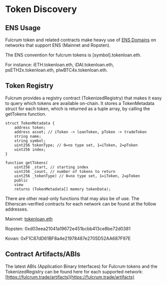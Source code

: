 # Token Discovery

## ENS Usage

Fulcrum token and related contracts make heavy use of [ENS Domains](https://ens.domains) on networks that support ENS \(Mainnet and Ropsten\).

The ENS convention for fulcrum tokens is \[symbol\].tokenloan.eth.

For instance: iETH.tokenloan.eth, iDAI.tokenloan.eth, psETH2x.tokenloan.eth, plwBTC4x.tokenloan.eth.

## Token Registry

Fulcrum provides a registry contract \(TokenizedRegistry\) that makes it easy to query which tokens are available on-chain. It stores a TokenMetadata struct for each token, which is returned as a tuple array, by calling the getTokens function.

```text
struct TokenMetadata {
    address token;
    address asset; // iToken -> loanToken, pToken -> tradeToken
    string name;
    string symbol;
    uint256 tokenType; // 0=no type set, 1=iToken, 2=pToken
    uint256 index;
}

function getTokens(
    uint256 _start, // starting index
    uint256 _count, // number of tokens to return
    uint256 _tokenType) // 0=no type set, 1=iToken, 2=pToken
    public
    view
    returns (TokenMetadata[] memory tokenData);
```

There are other read-only functions that may also be of use. The Etherscan-verified contracts for each network can be found at the follow addresses.

Mainnet: [tokenloan.eth](https://etherscan.io/address/tokenloan.eth#readContract)

Ropsten: 0xd03eea21041a19672e451bcbb413ce8be72d0381

Kovan: 0xF1C87dD61BF8a4e21978487e2705D52AA687F97E

## Contract Artifacts/ABIs

The latest ABIs \(Application Binary Interfaces\) for Fulcrum tokens and the TokenizedRegistry can be found here for each supported network: [https://fulcrum.trade/artifacts](https://fulcrum.trade/artifacts)

